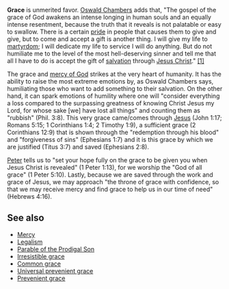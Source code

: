 **Grace** is unmerited favor.
[Oswald Chambers](Oswald_Chambers "Oswald Chambers") adds that,
"The gospel of the grace of God awakens an intense longing in human
souls and an equally intense resentment, because the truth that it
reveals is not palatable or easy to swallow. There is a certain
[pride](Pride "Pride") in people that causes them to give and give,
but to come and accept a gift is another thing. I will give my life
to [martyrdom](Martyr "Martyr"); I will dedicate my life to service
I will do anything. But do not humiliate me to the level of the
most hell-deserving sinner and tell me that all I have to do is
accept the gift of [salvation](Salvation "Salvation") through
[Jesus Christ](Jesus_Christ "Jesus Christ")."
[[1]](http://www.rbc.org/utmost/index.php?month=11&day=28)

The grace and [mercy of God](Mercy_of_God "Mercy of God") strikes
at the very heart of humanity. It has the ability to raise the most
extreme emotions by, as Oswald Chambers says, humiliating those who
want to add something to their salvation. On the other hand, it can
spark emotions of humility where one will "consider everything a
loss compared to the surpassing greatness of knowing Christ Jesus
my Lord, for whose sake [we] have lost all things" and counting
them as "rubbish" (Phil. 3:8). This very grace came/comes through
[Jesus](Jesus "Jesus") (John 1:17; Romans 5:15; 1 Corinthians 1:4;
2 Timothy 1:9), a sufficient grace (2 Corinthians 12:9) that is
shown through the "redemption through his blood" and "forgiveness
of sins" (Ephesians 1:7) and it is this grace by which we are
justified (Titus 3:7) and saved (Ephesians 2:8).

[Peter](Peter "Peter") tells us to "set your hope fully on the
grace to be given you when Jesus Christ is revealed" (1 Peter
1:13), for we worship the "God of all grace" (1 Peter 5:10).
Lastly, because we are saved through the work and grace of Jesus,
we may approach "the throne of grace with confidence, so that we
may receive mercy and find grace to help us in our time of need"
(Hebrews 4:16).

## See also

-   [Mercy](Mercy "Mercy")
-   [Legalism](Legalism "Legalism")
-   [Parable of the Prodigal Son](index.php?title=Parable_of_the_Prodigal_Son&action=edit&redlink=1 "Parable of the Prodigal Son (page does not exist)")
-   [Irresistible grace](Irresistible_grace "Irresistible grace")
-   [Common grace](Common_grace "Common grace")
-   [Universal prevenient grace](Universal_prevenient_grace "Universal prevenient grace")
-   [Prevenient grace](Prevenient_grace "Prevenient grace")



